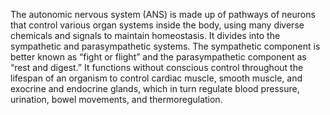 The autonomic nervous system (ANS) is made up of pathways of neurons that control various organ systems inside the body, using many diverse chemicals and signals to maintain homeostasis. It divides into the sympathetic and parasympathetic systems. The sympathetic component is better known as “fight or flight” and the parasympathetic component as “rest and digest.” It functions without conscious control throughout the lifespan of an organism to control cardiac muscle, smooth muscle, and exocrine and endocrine glands, which in turn regulate blood pressure, urination, bowel movements, and thermoregulation.